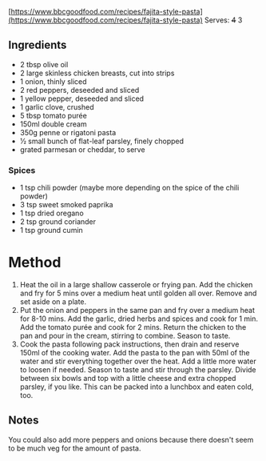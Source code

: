[https://www.bbcgoodfood.com/recipes/fajita-style-pasta](https://www.bbcgoodfood.com/recipes/fajita-style-pasta)
Serves: ~~4~~ 3
## Ingredients

- 2 tbsp olive oil
- 2 large skinless chicken breasts, cut into strips
- 1 onion, thinly sliced
- 2 red peppers, deseeded and sliced
- 1 yellow pepper, deseeded and sliced
- 1 garlic clove, crushed
- 5 tbsp tomato purée
- 150ml double cream
- 350g penne or rigatoni pasta
- 1⁄2 small bunch of flat-leaf parsley, finely chopped
- grated parmesan or cheddar, to serve

### Spices

- 1 tsp chili powder (maybe more depending on the spice of the chili powder)
- 3 tsp sweet smoked paprika
- 1 tsp dried oregano
- 2 tsp ground coriander
- 1 tsp ground cumin

# Method

1. Heat the oil in a large shallow casserole or frying pan. Add the chicken and fry for 5 mins over a medium heat until golden all over. Remove and set aside on a plate.
2. Put the onion and peppers in the same pan and fry over a medium heat for 8-10 mins. Add the garlic, dried herbs and spices and cook for 1 min. Add the tomato purée and cook for 2 mins. Return the chicken to the pan and pour in the cream, stirring to combine. Season to taste.
3. Cook the pasta following pack instructions, then drain and reserve 150ml of the cooking water. Add the pasta to the pan with 50ml of the water and stir everything together over the heat. Add a little more water to loosen if needed. Season to taste and stir through the parsley. Divide between six bowls and top with a little cheese and extra chopped parsley, if you like. This can be packed into a lunchbox and eaten cold, too.

## Notes

You could also add more peppers and onions because there doesn't seem to be much veg for the amount of pasta.
